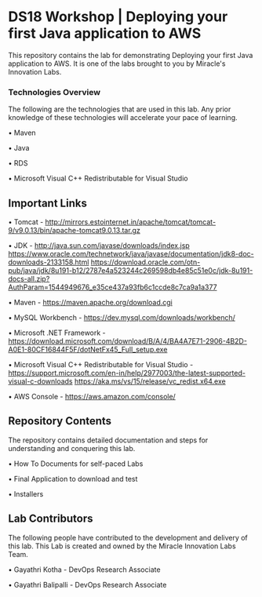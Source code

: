 # DS18 Workshop | Deploying your first Java application to AWS

This repository contains the lab for demonstrating Deploying your first Java application to AWS. It is one of the labs brought to you by Miracle's Innovation Labs.

### Technologies Overview

The following are the technologies that are used in this lab. Any prior knowledge of these technologies will accelerate your pace of learning.

• Maven

• Java

• RDS

• Microsoft Visual C++ Redistributable for Visual Studio 

## Important Links

• Tomcat - http://mirrors.estointernet.in/apache/tomcat/tomcat-9/v9.0.13/bin/apache-tomcat9.0.13.tar.gz

• JDK - http://java.sun.com/javase/downloads/index.jsp
https://www.oracle.com/technetwork/java/javase/documentation/jdk8-doc-downloads-2133158.html
https://download.oracle.com/otn-pub/java/jdk/8u191-b12/2787e4a523244c269598db4e85c51e0c/jdk-8u191-docs-all.zip?AuthParam=1544949676_e35ce437a93fb6c1ccde8c7ca9a1a377

• Maven - https://maven.apache.org/download.cgi

• MySQL Workbench - https://dev.mysql.com/downloads/workbench/

• Microsoft .NET Framework - https://download.microsoft.com/download/B/A/4/BA4A7E71-2906-4B2D-A0E1-80CF16844F5F/dotNetFx45_Full_setup.exe

• Microsoft Visual C++ Redistributable for Visual Studio - https://support.microsoft.com/en-in/help/2977003/the-latest-supported-visual-c-downloads
https://aka.ms/vs/15/release/vc_redist.x64.exe

• AWS Console - https://aws.amazon.com/console/

## Repository Contents

The repository contains detailed documentation and steps for understanding and conquering this lab.

• How To Documents for self-paced Labs

• Final Application to download and test

• Installers

## Lab Contributors

The following people have contributed to the development and delivery of this lab. This Lab is created and owned by the Miracle Innovation Labs Team.

• Gayathri Kotha - DevOps Research Associate

• Gayathri Balipalli - DevOps Research Associate
